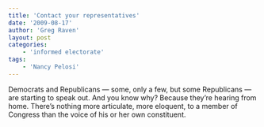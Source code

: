 ```yaml
---
title: 'Contact your representatives'
date: '2009-08-17'
author: 'Greg Raven'
layout: post
categories:
    - 'informed electorate'
tags:
    - 'Nancy Pelosi'
---
```


Democrats and Republicans — some, only a few, but some Republicans — are starting to speak out. And you know why? Because they’re hearing from home. There’s nothing more articulate, more eloquent, to a member of Congress than the voice of his or her own constituent.